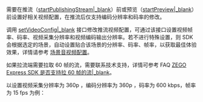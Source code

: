 <div class="mk-warning">

需要在推流（[startPublishingStream\|_blank](@startPublishingStream)）前或预览（[startPreview\|_blank](@startPreview)）前设置好相关视频配置，在推流后仅支持编码分辨率和码率的修改。
</div>

调用 [setVideoConfig\|_blank](@setVideoConfig) 接口修改推流视频配置，可通过该接口设置视频帧率、码率、视频采集分辨率和视频编码输出分辨率。若不进行特殊设置，则 SDK 会根据选定的场景，自动设置贴合该场景的分辨率、码率、帧率，以获取最佳体验效果，详情请参考 [场景音视频配置](!video_proflie)。

<div class="mk-hint">

如果拉流端需要拉取 60 帧的流，需要联系技术支持，详情可参考 FAQ [ZEGO Express SDK 是否支持拉 60 帧的流\|_blank](https://doc-zh.zego.im/faq/Pull_the_stream_of_60_frames)。
</div>

以设置视频采集分辨率为 360p ，编码分辨率为 360p ，码率为 600 kbps，帧率为 15 fps 为例：





